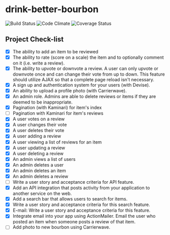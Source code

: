 # drink-better-bourbon

![Build Status](https://codeship.com/projects/74ae7e50-952c-0133-86ce-4a53072d6648/status?branch=master)
![Code Climate](https://codeclimate.com/github/rakkofat/drink-better-bourbon.png)
![Coverage Status](https://coveralls.io/repos/rakkofat/drink-better-bourbon/badge.png)

## Project Check-list
* [X] The ability to add an item to be reviewed
* [X] The ability to rate (score on a scale) the item and to optionally comment on it (i.e. write a review).
* [X] The ability to upvote or downvote a review. A user can only upvote or downvote once and can change their vote from up to down. This feature should utilize AJAX so that a complete page reload isn't necessary.
* [X] A sign up and authentication system for your users (with Devise).
* [X] An ability to upload a profile photo (with Carrierwave).
* [X] An admin role. Admins are able to delete reviews or items if they are deemed to be inappropriate.
* [X] Pagination (with Kaminari) for item's index
* [ ] Pagination with Kaminari for item's reviews
* [X] A user votes on a review
* [X] A user changes their vote
* [X] A user deletes their vote
* [X] A user adding a review
* [X] A user viewing a list of reviews for an item
* [X] A user updating a review
* [X] A user deleting a review
* [X] An admin views a list of users
* [X] An admin deletes a user
* [X] An admin deletes an item
* [X] An admin deletes a review
* [ ] Write a user story and acceptance criteria for API feature.
* [X] Add an API integration that posts activity from your application to another service on the web.
* [X] Add a search bar that allows users to search for items.
* [X] Write a user story and acceptance criteria for this search feature.
* [X] E-mail: Write a user story and acceptance criteria for this feature.
* [X] Integrate email into your app using ActionMailer. Email the user who posted an item when someone posts a review of that item.
* [ ] Add photo to new bourbon using Carrierwave.

